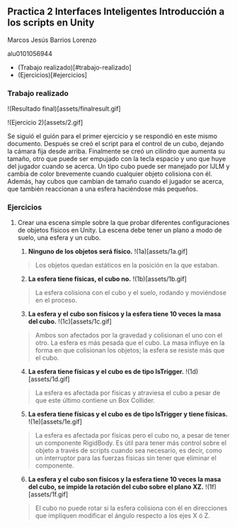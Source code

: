 ## Practica 2 Interfaces Inteligentes Introducción a los scripts en Unity

Marcos Jesús Barrios Lorenzo

alu0101056944

- (Trabajo realizado)[#trabajo-realizado]
- (Ejercicios)[#ejercicios]

### Trabajo realizado

!(Resultado final)[assets/finalresult.gif]

!(Ejercicio 2)[assets/2.gif]


Se siguió el guión para el primer ejercicio y se respondió en este mismo documento. Después se creó el script para el control de un cubo, dejando la cámara fija desde arriba. Finalmente se creó un cilindro que aumenta su tamaño, otro que puede ser empujado con la tecla espacio y uno que huye del jugador cuando se acerca. Un tipo cubo puede ser manejado por IJLM y cambia de color brevemente cuando cualquier objeto colisiona con él. Además, hay cubos que cambian de tamaño cuando el jugador se acerca, que también reaccionan a una esfera haciéndose más pequeños.

### Ejercicios


1. Crear una escena simple sobre la que probar diferentes configuraciones de objetos físicos en Unity. La escena debe tener un plano a modo de suelo, una esfera y un cubo.

    1. **Ninguno de los objetos será físico.**
    !(1a)[assets/1a.gif]
    > Los objetos quedan estáticos en la posición en la que estaban.
    
    2. **La esfera tiene físicas, el cubo no.**
    !(1b)[assets/1b.gif]
    > La esfera colisiona con el cubo y el suelo, rodando y moviéndose en el proceso.
    
    3. **La esfera y el cubo son físicos y la esfera tiene 10 veces la masa del cubo.**
    !(1c)[assets/1c.gif]
    > Ambos son afectados por la gravedad y colisionan el uno con el otro. La esfera es más pesada que el cubo. La masa influye en la forma en que colisionan los objetos; la esfera se resiste más que el cubo.
    
    4. **La esfera tiene físicas y el cubo es de tipo IsTrigger.**
    !(1d)[assets/1d.gif]
    > La esfera es afectada por físicas y atraviesa el cubo a pesar de que este último contiene un Box Collider.

    5. **La esfera tiene físicas y el cubo es de tipo IsTrigger y tiene físicas.**
     !(1e)[assets/1e.gif]
    > La esfera es afectada por físicas pero el cubo no, a pesar de tener un componente RigidBody. Es útil para tener más control sobre el objeto a través de scripts cuando sea necesario, es decir, como un interruptor para las fuerzas físicas sin tener que eliminar el componente.

    6. **La esfera y el cubo son físicos y la esfera tiene 10 veces la masa del cubo, se impide la rotación del cubo sobre el plano XZ.**
    !(1f)[assets/1f.gif]
    > El cubo no puede rotar si la esfera colisiona con él en direcciones que impliquen modificar el ángulo respecto a los ejes X ó Z.

